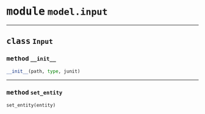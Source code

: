 <!-- markdownlint-disable -->

# <kbd>module</kbd> `model.input`






---

## <kbd>class</kbd> `Input`




### <kbd>method</kbd> `__init__`

```python
__init__(path, type, junit)
```








---

### <kbd>method</kbd> `set_entity`

```python
set_entity(entity)
```






